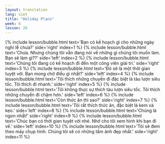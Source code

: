 ```yaml
---
layout: translation
lang: viet
title: "Holiday Plans"
week: 6
lesson: 26
---
```


{% include lesson/bubble.html text='Bạn có kế hoạch gì cho những ngày nghỉ lễ chưa?' side='right' index=1 %}
{% include lesson/bubble.html text='Chưa. Nhưng chúng tôi vẫn đang nói về những gì chúng tôi muốn làm. Bạn sẽ làm gì??' side='left' index=2 %}
{% include lesson/bubble.html text='Chúng tôi đang có kế hoạch đi đến một công viên giải trí.' side='right' index=3 %}
{% include lesson/bubble.html text='Đó sẽ là một thời gian tuyệt vời. Bạn mong chờ điều gì nhất?' side='left' index=4 %}
{% include lesson/bubble.html text='Tôi thích những chuyến đi đặc biệt là tàu lượn siêu tốc. Tôi thích đi nhanh.' side='right' index=5 %}
{% include lesson/bubble.html text='Tôi không thực sự thích tàu lượn siêu tốc. Tôi thích những chuyến đi chậm hơn.' side='left' index=6 %}
{% include lesson/bubble.html text='Còn thức ăn thì sao?' side='right' index=7 %}
{% include lesson/bubble.html text='Tôi rất thích thức ăn, đặc biệt là kem và kẹo.' side='left' index=8 %}
{% include lesson/bubble.html text='Chúng là ngon nhất!' side='right' index=9 %}
{% include lesson/bubble.html text='Chúc bạn có thời gian tuyệt vời nhé. Nhớ cho tôi xem hình khi bạn đi về.' side='left' index=10 %}
{% include lesson/bubble.html text='Tôi sẽ đem theo máy chụp hình. Chúng tôi sẽ có những tấm ảnh đẹp nhất.' side='right' index=11 %}
